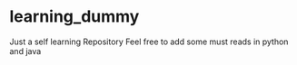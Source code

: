 # learning_dummy
Just a self learning Repository
Feel free to add some must reads in python and java
